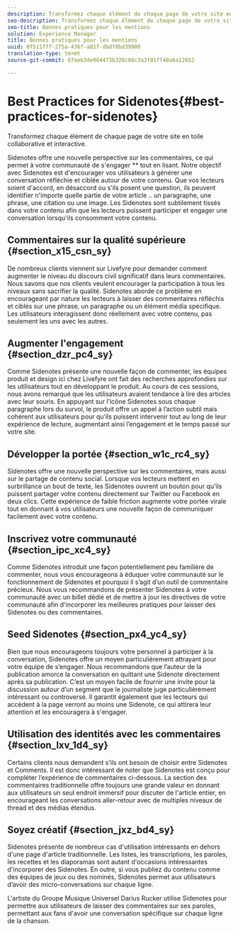 ```yaml
---
description: Transformez chaque élément de chaque page de votre site en toile collaborative et interactive.
seo-description: Transformez chaque élément de chaque page de votre site en toile collaborative et interactive.
seo-title: Bonnes pratiques pour les mentions
solution: Experience Manager
title: Bonnes pratiques pour les mentions
uuid: 0f511fff-275a-436f-a81f-dbdf0bd39900
translation-type: tm+mt
source-git-commit: 67aeb3de964473b326c88c3a3f81ff48a6a12652

---
```



# Best Practices for Sidenotes{#best-practices-for-sidenotes}

Transformez chaque élément de chaque page de votre site en toile collaborative et interactive.

Sidenotes offre une nouvelle perspective sur les commentaires, ce qui permet à votre communauté de s'engager ** tout en lisant. Notre objectif avec Sidenotes est d'encourager vos utilisateurs à générer une conversation réfléchie et ciblée autour de votre contenu. Que vos lecteurs soient d'accord, en désaccord ou s'ils posent une question, ils peuvent identifier n'importe quelle partie de votre article .. un paragraphe, une phrase, une citation ou une image. Les Sidenotes sont subtilement tissés dans votre contenu afin que les lecteurs puissent participer et engager une conversation lorsqu'ils consomment votre contenu.

## Commentaires sur la qualité supérieure {#section_x15_csn_sy}

De nombreux clients viennent sur Livefyre pour demander comment augmenter le niveau du discours civil significatif dans leurs commentaires. Nous savons que nos clients veulent encourager la participation à tous les niveaux sans sacrifier la qualité. Sidenotes aborde ce problème en encourageant par nature les lecteurs à laisser des commentaires réfléchis et ciblés sur une phrase, un paragraphe ou un élément média spécifique. Les utilisateurs interagissent donc réellement avec votre contenu, pas seulement les uns avec les autres.

## Augmenter l'engagement {#section_dzr_pc4_sy}

Comme Sidenotes présente une nouvelle façon de commenter, les équipes produit et design ici chez Livefyre ont fait des recherches approfondies sur les utilisateurs tout en développant le produit. Au cours de ces sessions, nous avons remarqué que les utilisateurs avaient tendance à lire des articles avec leur souris. En appuyant sur l’icône Sidenotes sous chaque paragraphe lors du survol, le produit offre un appel à l’action subtil mais cohérent aux utilisateurs pour qu’ils puissent intervenir tout au long de leur expérience de lecture, augmentant ainsi l’engagement et le temps passé sur votre site.

## Développer la portée {#section_w1c_rc4_sy}

Sidenotes offre une nouvelle perspective sur les commentaires, mais aussi sur le partage de contenu social. Lorsque vos lecteurs mettent en surbrillance un bout de texte, les Sidenotes ouvrent un bouton pour qu’ils puissent partager votre contenu directement sur Twitter ou Facebook en deux clics. Cette expérience de faible friction augmente votre portée virale tout en donnant à vos utilisateurs une nouvelle façon de communiquer facilement avec votre contenu.

## Inscrivez votre communauté {#section_ipc_xc4_sy}

Comme Sidenotes introduit une façon potentiellement peu familière de commenter, nous vous encourageons à éduquer votre communauté sur le fonctionnement de Sidenotes et pourquoi il s’agit d’un outil de commentaire précieux. Nous vous recommandons de présenter Sidenotes à votre communauté avec un billet dédié et de mettre à jour les directives de votre communauté afin d'incorporer les meilleures pratiques pour laisser des Sidenotes ou des commentaires.

## Seed Sidenotes {#section_px4_yc4_sy}

Bien que nous encourageons toujours votre personnel à participer à la conversation, Sidenotes offre un moyen particulièrement attrayant pour votre équipe de s’engager. Nous recommandons que l’auteur de la publication amorce la conversation en quittant une Sidenote directement après sa publication. C’est un moyen facile de fournir une invite pour la discussion autour d’un segment que le journaliste juge particulièrement intéressant ou controversé. Il garantit également que les lecteurs qui accèdent à la page verront au moins une Sidenote, ce qui attirera leur attention et les encouragera à s'engager.

## Utilisation des identités avec les commentaires {#section_lxv_1d4_sy}

Certains clients nous demandent s’ils ont besoin de choisir entre Sidenotes et Comments. Il est donc intéressant de noter que Sidenotes est conçu pour compléter l’expérience de commentaires ci-dessous. La section des commentaires traditionnelle offre toujours une grande valeur en donnant aux utilisateurs un seul endroit immersif pour discuter de l'article entier, en encourageant les conversations aller-retour avec de multiples niveaux de thread et des médias étendus.

## Soyez créatif {#section_jxz_bd4_sy}

Sidenotes présente de nombreux cas d'utilisation intéressants en dehors d'une page d'article traditionnelle. Les listes, les transcriptions, les paroles, les recettes et les diaporamas sont autant d'occasions intéressantes d'incorporer des Sidenotes. En outre, si vous publiez du contenu comme des équipes de jeux ou des nominés, Sidenotes permet aux utilisateurs d’avoir des micro-conversations sur chaque ligne.

L'artiste du Groupe Musique Universel Darius Rucker utilise Sidenotes pour permettre aux utilisateurs de laisser des commentaires sur ses paroles, permettant aux fans d'avoir une conversation spécifique sur chaque ligne de la chanson.
